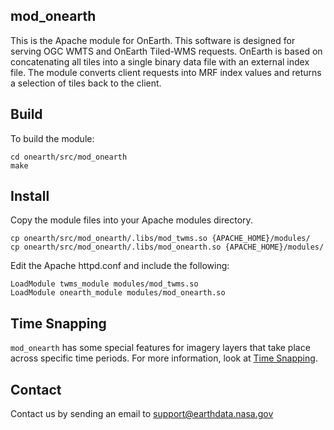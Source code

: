 ## mod_onearth

This is the Apache module for OnEarth.  This software is designed for serving OGC WMTS and OnEarth Tiled-WMS requests.  OnEarth is based on concatenating all tiles into a single binary data file with an external index file.  The module converts client requests into MRF index values and returns a selection of tiles back to the client.

## Build

To build the module:

```Shell
cd onearth/src/mod_onearth
make
```

## Install

Copy the module files into your Apache modules directory.

```Shell
cp onearth/src/mod_onearth/.libs/mod_twms.so {APACHE_HOME}/modules/
cp onearth/src/mod_onearth/.libs/mod_onearth.so {APACHE_HOME}/modules/
```

Edit the Apache httpd.conf and include the following:

```Shell
LoadModule twms_module modules/mod_twms.so
LoadModule onearth_module modules/mod_onearth.so
```

## Time Snapping

`mod_onearth` has some special features for imagery layers that take place across specific time periods. For more information, look at [Time Snapping](TIME_SNAPPING.md).

## Contact

Contact us by sending an email to
[support@earthdata.nasa.gov](mailto:support@earthdata.nasa.gov)
